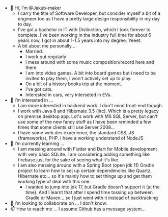 - 👋 Hi, I’m @Jakub-maker
    - I carry the title of Software Developer, but consider myself a bit of a engineer too as I have a pretty large design responsibility in my day to day.
    - I've got a bachelor in IT with Distinction, which I took forever to complete. I've been working in the industry full time for about 6 years now, I got in about 1-1.5 years into my degree. Yeeet.
    - A bit about me personally...
        - Married.
        - I work out regularly
        - I mess around with some music composition/record here and there
        - I am into video games. A bit into board games but i need to be invited to play them, I won't actively set up to play.
        - On a bit of a history books trip at the moment.
        - I've got cats. 
        - Interested in cars, very interseted in EVs.
- 👀 I’m interested in ...
    - I am more interested in backend work. I don't mind front-end though.
    - I work with Java 8 and Hibernate 3.5 (iirc). Which is a pretty legacy on premise desktop app. Lot's work with MS SQL Server, but can't use some of the new fancy stuff as I have been reminded a few times that some clients still use Server 2008...
    - I have some web dev experience, the standard CSS, JS (frameworks), PHP. I have a working understand of NodeJS
- 🌱 I’m currently learning ...
    - I am messing around with Flutter and Dart for Mobile development with very basic SQLite. I am considering adding something like firebase just for the sake of seeing what it's like.
    - I am also messing around with a Spring Boot (open jdk 11) Gradle project to learn how to set up certain dependencies like Quartz, Hibernate etc... so it's mainly how to set things up and get them working type of deal with this one.
        - I wanted to jump into jdk 17, but Gradle doesn't support it (at the time). And I learnt that after I spend time tossing up between Gradle or Maven... so I just went with it instead of backtracking
- 💞️ I’m looking to collaborate on ... I don't know.
- 📫 How to reach me ... I assume Github has a message system... 

<!---
Jakub-maker/Jakub-maker is a ✨ special ✨ repository because its `README.md` (this file) appears on your GitHub profile.
You can click the Preview link to take a look at your changes.
--->
